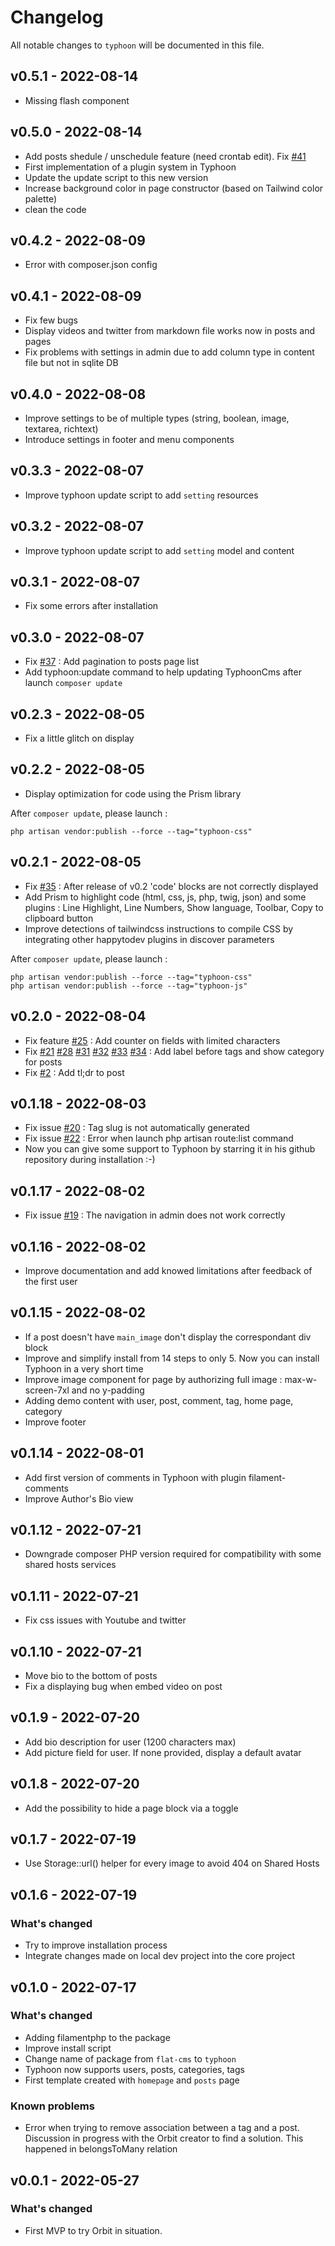 # Changelog

All notable changes to `typhoon` will be documented in this file.

## v0.5.1 - 2022-08-14
- Missing flash component

## v0.5.0 - 2022-08-14
- Add posts shedule / unschedule feature (need crontab edit). Fix [#41]((https://github.com/happytodev/typhoon/issues/37))
- First implementation of a plugin system in Typhoon
- Update the update script to this new version
- Increase background color in page constructor (based on Tailwind color palette)
- clean the code

## v0.4.2 - 2022-08-09
- Error with composer.json config

## v0.4.1 - 2022-08-09
- Fix few bugs
- Display videos and twitter from markdown file works now in posts and pages
- Fix problems with settings in admin due to add column type in content file but not in sqlite DB

## v0.4.0 - 2022-08-08
- Improve settings to be of multiple types (string, boolean, image, textarea, richtext)
- Introduce settings in footer and menu components

## v0.3.3 - 2022-08-07
- Improve typhoon update script to add `setting` resources

## v0.3.2 - 2022-08-07
- Improve typhoon update script to add `setting` model and content

## v0.3.1 - 2022-08-07
- Fix some errors after installation

## v0.3.0 - 2022-08-07
- Fix [#37](https://github.com/happytodev/typhoon/issues/37) :  Add pagination to posts page list
- Add typhoon:update command to help updating TyphoonCms after launch `composer update`

## v0.2.3 - 2022-08-05
- Fix a little glitch on display

## v0.2.2 - 2022-08-05
- Display optimization for code using the Prism library

After `composer update`, please launch :

```
php artisan vendor:publish --force --tag="typhoon-css"
```

## v0.2.1 - 2022-08-05
- Fix [#35](https://github.com/happytodev/typhoon/issues/35) : After release of v0.2 'code' blocks are not correctly displayed
- Add Prism to highlight code (html, css, js, php, twig, json) and some plugins : Line Highlight, Line Numbers, Show language, Toolbar, Copy to clipboard button
- Improve detections of tailwindcss instructions to compile CSS by integrating other happytodev plugins in discover parameters

After `composer update`, please launch :

```
php artisan vendor:publish --force --tag="typhoon-css"
php artisan vendor:publish --force --tag="typhoon-js"
```

## v0.2.0 - 2022-08-04
- Fix feature [#25](https://github.com/happytodev/typhoon/issues/25) : Add counter on fields with limited characters
- Fix [#21](https://github.com/happytodev/typhoon/issues/21) [#28](https://github.com/happytodev/typhoon/issues/28) [#31](https://github.com/happytodev/typhoon/issues/31) [#32](https://github.com/happytodev/typhoon/issues/32) [#33](https://github.com/happytodev/typhoon/issues/33) [#34](https://github.com/happytodev/typhoon/issues/34) : Add label before tags and show category for posts
- Fix [#2](https://github.com/happytodev/typhoon/issues/2) : Add tl;dr to post

## v0.1.18 - 2022-08-03
- Fix issue [#20](https://github.com/happytodev/typhoon/issues/20) : Tag slug is not automatically generated 
- Fix issue [#22](https://github.com/happytodev/typhoon/issues/22) : Error when launch php artisan route:list command
- Now you can give some support to Typhoon by starring it in his github repository during installation :-)

## v0.1.17 - 2022-08-02
- Fix issue [#19](https://github.com/happytodev/typhoon/issues/19) : The navigation in admin does not work correctly

## v0.1.16 - 2022-08-02
- Improve documentation and add knowed limitations after feedback of the first user

## v0.1.15 - 2022-08-02
- If a post doesn't have `main_image` don't display the correspondant div block
- Improve and simplify install from 14 steps to only 5. Now you can install Typhoon in a very short time
- Improve image component for page by authorizing full image : max-w-screen-7xl and no y-padding
- Adding demo content with user, post, comment, tag, home page, category
- Improve footer

## v0.1.14 - 2022-08-01
- Add first version of comments in Typhoon with plugin filament-comments
- Improve Author's Bio view

## v0.1.12 - 2022-07-21
- Downgrade composer PHP version required for compatibility with some shared hosts services

## v0.1.11 - 2022-07-21
- Fix css issues with Youtube and twitter

## v0.1.10 - 2022-07-21
- Move bio to the bottom of posts
- Fix a displaying bug when embed video on post

## v0.1.9 - 2022-07-20
- Add bio description for user (1200 characters max)
- Add picture field for user. If none provided, display a default avatar

## v0.1.8 - 2022-07-20
- Add the possibility to hide a page block via a toggle

## v0.1.7 - 2022-07-19
- Use Storage::url() helper for every image to avoid 404 on Shared Hosts

## v0.1.6 - 2022-07-19

### What's changed
- Try to improve installation process
- Integrate changes made on local dev project into the core project
## v0.1.0 - 2022-07-17

### What's changed
- Adding filamentphp to the package
- Improve install script
- Change name of package from `flat-cms` to `typhoon`
- Typhoon now supports users, posts, categories, tags
- First template created with `homepage` and `posts` page

### Known problems
- Error when trying to remove association between a tag and a post. Discussion in progress with the Orbit creator to find a solution. This happened in belongsToMany relation

## v0.0.1 - 2022-05-27

### What's changed

- First MVP to try Orbit in situation.
